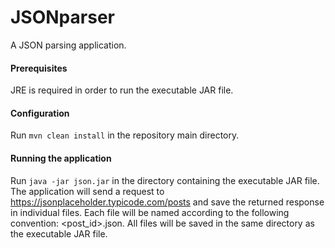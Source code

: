 # JSONparser
A JSON parsing application.

#### Prerequisites

JRE is required in order to run the executable JAR file.

#### Configuration

Run `mvn clean install` in the repository main directory.

#### Running the application

Run `java -jar json.jar` in the directory containing the executable JAR file.
The application will send a request to https://jsonplaceholder.typicode.com/posts and save the returned response in individual files.
Each file will be named according to the following convention: <post_id>.json.
All files will be saved in the same directory as the executable JAR file.
